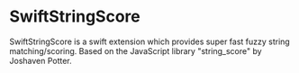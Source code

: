 # SwiftStringScore
SwiftStringScore is a swift extension which provides super fast fuzzy string matching/scoring. Based on the JavaScript library "string_score" by Joshaven Potter.
